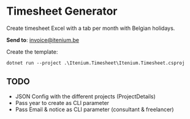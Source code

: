 Timesheet Generator
===================

Create timesheet Excel with a tab per month with Belgian holidays.

**Send to**: invoice@itenium.be


Create the template:  
```
dotnet run --project .\Itenium.Timesheet\Itenium.Timesheet.csproj
```


TODO
----

- JSON Config with the different projects (ProjectDetails)
- Pass year to create as CLI parameter
- Pass Email & notice as CLI parameter (consultant & freelancer)
